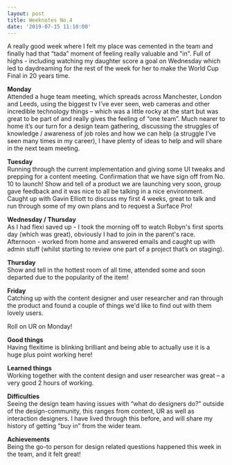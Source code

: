 ```yaml
---
layout: post
title: Weeknotes No.4
date: '2019-07-15 11:10:00'
---
```

A really good week where I felt my place was cemented in the team and finally had that “tada” moment of feeling really valuable and "in". Full of highs - including watching my daughter score a goal on Wednesday which led to daydreaming for the rest of the week for her to make the World Cup Final in 20 years time.

<strong>Monday</strong><br>
Attended a huge team meeting, which spreads across Manchester, London and Leeds, using the biggest tv I’ve ever seen, web cameras and other incredible technology things – which was a little rocky at the start but was great to be part of and really gives the feeling of “one team”.
Much nearer to home it’s our turn for a design team gathering, discussing the struggles of knowledge / awareness of job roles and how we can help (a struggle I’ve seen many times in my career), I have plenty of ideas to help and will share in the next team meeting.

<strong>Tuesday</strong><br>
Running through the current implementation and giving some UI tweaks and prepping for a content meeting.
Confirmation that we have sign off from No. 10 to launch!
Show and tell of a product we are launching very soon, group gave feedback and it was nice to all be talking in a nice environment.
Caught up with Gavin Elliott to discuss my first 4 weeks, great to talk and run through some of my own plans and to request a Surface Pro!

<strong>Wednesday / Thursday</strong><br>
As I had flexi saved up - I took the morning off to watch Robyn's first sports day (which was great), obviously I had to join in the parent's race.
Afternoon - worked from home and answered emails and caught up with admin stuff (whilst starting to review one part of a project that’s on staging).

<strong>Thursday</strong><br>
Show and tell in the hottest room of all time, attended some and soon departed due to the popularity of the item!

<strong>Friday</strong><br>
Catching up with the content designer and user researcher and ran through the product and found a couple of things we'd like to find out with them lovely users.

Roll on UR on Monday!

<strong>Good things</strong><br>
Having flexitime is blinking brilliant and being able to actually use it is a huge plus point working here!

<strong>Learned things</strong><br>
Working together with the content design and user researcher was great – a very good 2 hours of working.

<strong>Difficulties</strong><br>
Seeing the design team having issues with “what do designers do?” outside of the design-community, this ranges from content, UR as well as interaction designers. I have lived through this before, and will share my history of getting “buy in” from the wider team.

<strong>Achievements</strong><br>
Being the go-to person for design related questions happened this week in the team, and it felt great!
